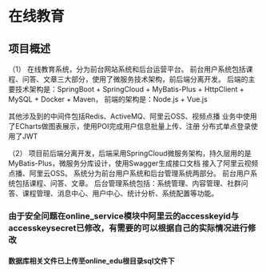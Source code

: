 # 在线教育
## 项目概述
（1）
在线教育系统，分为前台网站系统和后台运营平台。
前台用户系统包括课程、问答、文章三大部分，使用了微服务技术架构，前后端分离开发。
后端的主要技术架构是：SpringBoot + SpringCloud + MyBatis-Plus + HttpClient + MySQL +  Docker + Maven，
前端的架构是：Node.js + Vue.js 

其他涉及到的中间件包括Redis、ActiveMQ、阿里云OSS、视频点播
业务中使用了ECharts做图表展示，使用POI完成用户信息批量上传、注册
分布式单点登录使用了JWT

（2）
项目前后端分离开发，后端采用SpringCloud微服务架构，持久层用的是MyBatis-Plus，微服务分库设计，使用Swagger生成接口文档
接入了阿里云视频点播、阿里云OSS。
系统分为前台用户系统和后台管理系统两部分。
前台用户系统包括课程、问答、文章。
后台管理系统包括：系统管理、内容管理、社群问答、课程管理、消息中心、用户中心、统计分析、系统配置等功能。

### 由于安全问题在online_service模块中阿里云的accesskeyid与accesskeysecret已修改，有需要的可以根据自己的实际情况进行修改
#### 数据库相关文件已上传至online_edu根目录sql文件下
